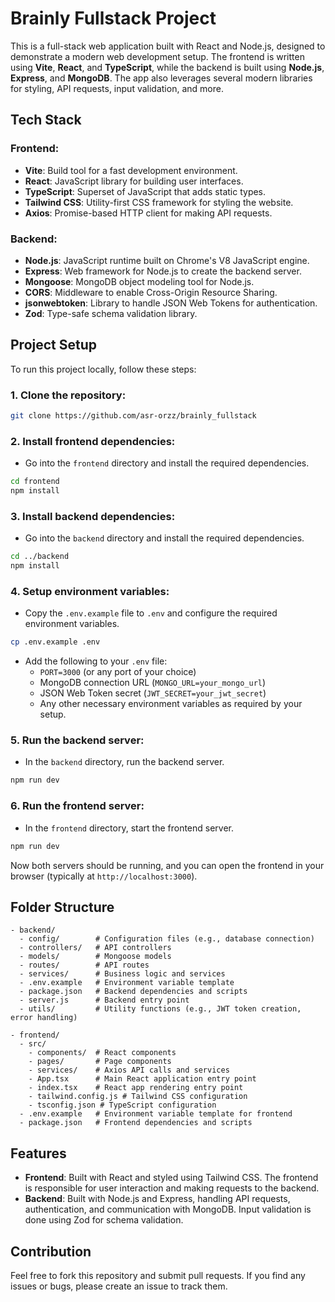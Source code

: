 # Brainly Fullstack Project

This is a full-stack web application built with React and Node.js, designed to demonstrate a modern web development setup. The frontend is written using **Vite**, **React**, and **TypeScript**, while the backend is built using **Node.js**, **Express**, and **MongoDB**. The app also leverages several modern libraries for styling, API requests, input validation, and more.

## Tech Stack

### Frontend:
- **Vite**: Build tool for a fast development environment.
- **React**: JavaScript library for building user interfaces.
- **TypeScript**: Superset of JavaScript that adds static types.
- **Tailwind CSS**: Utility-first CSS framework for styling the website.
- **Axios**: Promise-based HTTP client for making API requests.

### Backend:
- **Node.js**: JavaScript runtime built on Chrome's V8 JavaScript engine.
- **Express**: Web framework for Node.js to create the backend server.
- **Mongoose**: MongoDB object modeling tool for Node.js.
- **CORS**: Middleware to enable Cross-Origin Resource Sharing.
- **jsonwebtoken**: Library to handle JSON Web Tokens for authentication.
- **Zod**: Type-safe schema validation library.

## Project Setup

To run this project locally, follow these steps:

### 1. Clone the repository:
```bash
git clone https://github.com/asr-orzz/brainly_fullstack
```

### 2. Install frontend dependencies:
- Go into the `frontend` directory and install the required dependencies.
```bash
cd frontend
npm install
```

### 3. Install backend dependencies:
- Go into the `backend` directory and install the required dependencies.
```bash
cd ../backend
npm install
```

### 4. Setup environment variables:
- Copy the `.env.example` file to `.env` and configure the required environment variables.
```bash
cp .env.example .env
```
- Add the following to your `.env` file:
  - `PORT=3000` (or any port of your choice)
  - MongoDB connection URL (`MONGO_URL=your_mongo_url`)
  - JSON Web Token secret (`JWT_SECRET=your_jwt_secret`)
  - Any other necessary environment variables as required by your setup.

### 5. Run the backend server:
- In the `backend` directory, run the backend server.
```bash
npm run dev
```

### 6. Run the frontend server:
- In the `frontend` directory, start the frontend server.
```bash
npm run dev
```

Now both servers should be running, and you can open the frontend in your browser (typically at `http://localhost:3000`).

## Folder Structure

```
- backend/
  - config/        # Configuration files (e.g., database connection)
  - controllers/   # API controllers
  - models/        # Mongoose models
  - routes/        # API routes
  - services/      # Business logic and services
  - .env.example   # Environment variable template
  - package.json   # Backend dependencies and scripts
  - server.js      # Backend entry point
  - utils/         # Utility functions (e.g., JWT token creation, error handling)
  
- frontend/
  - src/
    - components/  # React components
    - pages/       # Page components
    - services/    # Axios API calls and services
    - App.tsx      # Main React application entry point
    - index.tsx    # React app rendering entry point
    - tailwind.config.js # Tailwind CSS configuration
    - tsconfig.json # TypeScript configuration
  - .env.example   # Environment variable template for frontend
  - package.json   # Frontend dependencies and scripts
```

## Features

- **Frontend**: Built with React and styled using Tailwind CSS. The frontend is responsible for user interaction and making requests to the backend.
- **Backend**: Built with Node.js and Express, handling API requests, authentication, and communication with MongoDB. Input validation is done using Zod for schema validation.

## Contribution

Feel free to fork this repository and submit pull requests. If you find any issues or bugs, please create an issue to track them.
